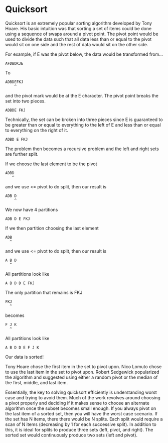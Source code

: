 # Quicksort

Quicksort is an extremely popular sorting algorithm developed by Tony Hoare.  His basic intuition was that sorting a set of items could be done using a sequence of swaps around a pivot point.  The pivot point would be used to divide the data such that all data less than or equal to the pivot would sit on one side and the rest of data would sit on the other side.  

For example, if E was the pivot below, the data would be transformed from...

```
AFDBDKJE
```

To

```
ADBDEFKJ
    ^
```

and the pivot mark would be at the E character.  The pivot point breaks the set into two pieces.

```
ADBDE FKJ
```

Technically, the set can be broken into three pieces since E is guaranteed to be greater than or equal to everything to the left of E and less than or equal to everything on the right of it.

```
ADBD E FKJ
```

The problem then becomes a recursive problem and the left and right sets are further split.  

If we choose the last element to be the pivot
```
ADBD
   ^
```

and we use <= pivot to do split, then our result is
```
ADB D
    ^
```

We now have 4 partitions
```
ADB D E FKJ
```

If we then partition choosing the last element
```
ADB
  ^
```

and we use <= pivot to do split, then our result is
```
A B D
  ^
```

All partitions look like
```
A B D D E FKJ
```

The only partition that remains is FKJ
```
FKJ
  ^
```

becomes
```
F J K
  ^
```

All partitions look like
```
A B D D E F J K
```

Our data is sorted!

Tony Hoare chose the first item in the set to pivot upon.  Nico Lomuto chose to use the last item in the set to pivot upon.  Robert Sedgewick popularized the algorithm and suggested using either a random pivot or the median of the first, middle, and last item.  

Essentially, the key to solving quicksort efficiently is understanding worst case and trying to avoid them.  Much of the work revolves around choosing a pivot properly and deciding if it makes sense to choose an alternate algorithm once the subset becomes small enough.  If you always pivot on the last item of a sorted set, then you will have the worst case scenario.  If the set has N items, there there would be N splits.  Each split would require a scan of N items (decreasing by 1 for each successive split).  In addition to this, it is ideal for splits to produce three sets (left, pivot, and right).  The sorted set would continuously produce two sets (left and pivot).
